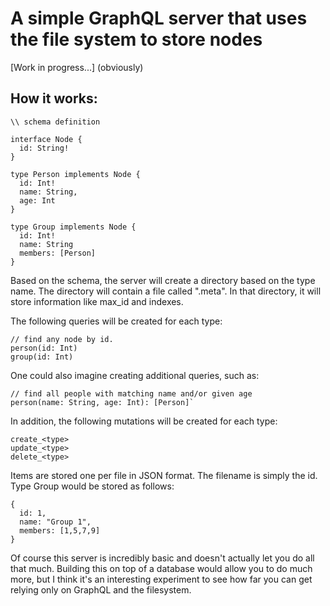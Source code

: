 # A simple GraphQL server that uses the file system to store nodes

[Work in progress...] (obviously)

## How it works:

```
\\ schema definition

interface Node {
  id: String!
}

type Person implements Node {
  id: Int!
  name: String,
  age: Int
}

type Group implements Node {
  id: Int!
  name: String
  members: [Person]
}
```

Based on the schema, the server will create a directory based on the type name.
The directory will contain a file called ".meta". In that directory, it will store
information like max_id and indexes.

The following queries will be created for each type:
```
// find any node by id.
person(id: Int)
group(id: Int)
```
One could also imagine creating additional queries, such as:

```
// find all people with matching name and/or given age
person(name: String, age: Int): [Person]`
```

In addition, the following mutations will be created for each type:
```
create_<type>
update_<type>
delete_<type>
```
Items are stored one per file in JSON format. The filename is simply the id. Type Group
would be stored as follows:
```
{
  id: 1,
  name: "Group 1",
  members: [1,5,7,9]
}
```

Of course this server is incredibly basic and doesn't actually let you do all that much.
Building this on top of a database would allow you to do much more, but I think it's
an interesting experiment to see how far you can get relying only on GraphQL and the 
filesystem.

